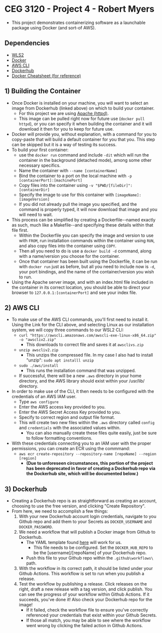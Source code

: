 # CEG 3120 - Project 4 - Robert Myers

* This project demonstrates containerizing software as a launchable package using Docker (and sort-of AWS).

## Dependencies

* [WLS2](https://docs.microsoft.com/en-us/windows/wsl/install-win10)
* [Docker](https://www.docker.com/)
* [AWS CLI](https://docs.aws.amazon.com/cli/latest/userguide/cli-chap-install.html)
* [Dockerhub](https://www.docker.com/products/docker-hub)
* [Docker Cheatsheet (for reference)](https://dockerlabs.collabnix.com/docker/cheatsheet/)

## 1) Building the Container
* Once Docker is installed on your machine, you will want to select an image from Dockerhub (linked above) on which to build your container. 
  * For this project we are using [Apache (httpd)](https://hub.docker.com/_/httpd).
  * This image can be pulled right now for future use (```docker pull httpd```), or you can specify it when building the container and it will download it then for you to keep for future use.
* Docker will provide you, without explanation, with a command for you to copy-paste that will build a default container for you that you. This step can be skipped but it is a way of testing its success.
* To build your first container: 
  *  use the ```docker run``` command and include ```-dit``` which will run the container in the background (detached mode), among some other necessary specifics.
  *  Name the container with ```--name [containerName]```
  *  Bind the container to a port on the local machine with ```-p [containerPort]:[machinePort]```
  *  Copy files into the container using ```-v "$PWD/[fileDir]":[containerDir]```
  *  Specify the image to use for this container with ```[imageName]:[imageVersion]```
  *  If you did not already pull the image you specified, and the command is properly typed, it will now download that image and you will need to wait.
* This process can be simplified by creating a Dockerfile--named exactly as such, much like a Makefile--and specifying these details within that file first.
  * Within the Dockerfile you can specify the image and version to use with ```FROM```, run installation commands within the container using ```RUN```, and also copy files into the container using ```COPY```.
  * Then all you need to do is use a ```docker build -d``` command, along with a name/version you choose for the container.
  * Once that container has been built using the Dockerfile, it can be run with ```docker run``` just as before, but all you need to include now is ```-d```, your port bindings, and the name of the container/version you wish to run.
* Using the Apache server image, and with an index.html file included in the container in its correct location, you should be able to direct your browser to ```127.0.0.1:[containerPort]``` and see your index file.

## 2) AWS CLI
* To make use of the AWS CLI commands, you'll first need to install it. Using the Link for the CLI above, and selecting Linux as our installation system, we will copy three commands to our WSL2 CLI:
  * ```curl "https://awscli.amazonaws.com/awscli-exe-linux-x86_64.zip" -o "awscliv2.zip"```
    * This downloads to correct file and saves it at ```awsclivs.zip```
  * ```unzip awscliv2.zip```
    * This unzips the compressed file. In my case I also had to install "unzip": ```sudo apt installl unzip```
  * ```sudo ./aws/install```  
    * This runs the installation command that was unzipped.
  * If successful, there will be a new ```.aws``` directory in your home directory, and the AWS library should exist within your /usr/lib/ directory.
* In order to make use of the CLI, it then needs to be configured with the credentials of an AWS IAM user.
  * Type ```aws configure```
  * Enter the AWS access key provided to you.
  * Enter the AWS Secret Access Key provided to you.
  * Specify to correct region and output file format.
  * This will create two new files within the ```.aws``` directory called ```config``` and ```credentials``` with the associated values within.
    * You can also manually create these files quite easily, just be sure to follow formatting conventions.
* With these credentials connecting you to an IAM user with the proper permissions, you can create an ECR using the commmand: 
  * ```aws ecr create-repository --repository-name [repoName] --region [region]``` 
    *  **(Due to unforeseen circumstances, this portion of the project has been deprecated in favor of creating a Dockerhub repo via the Dockerhub site, which will be documented below.)**

## 3) Dockerhub
* Creating a Dockerhub repo is as straightforward as creating an account, choosing to use the free version, and clicking "Create Repository".
* From here, we need to accomplish a few things:
  1. With your new Dockerhub account login credentials, navigate to you Github repo and add them to your Secrets as ```DOCKER_USERNAME``` and ```DOCKER_PASSWORD```.
  2. We need a workflow that will publish a Docker image from Github to Dockerhub.
     * The YAML template found [here](https://docs.github.com/en/actions/guides/publishing-docker-images#publishing-images-to-docker-hub) will work for us.
       * This file needs to be configured. Set the ```DOCKER_HUB_REPO``` to be the [username]/[repoName] of your Dockerhub repo.
     * Push this file to your Github repo within the ```.github\workflows\``` path.
  3. With the workflow in its correct path, it should be listed under your Github Actions. This workflow is set to run when you publish a release. 
  4. Test the workflow by publishing a release. Click releases on the right, draft a new release with a tag version, and click publish. You can see the progress of your workflow within Github Actions. If it succeeds, you've done it! Also check your Dockerhub repo for the image!
     * If it failed, check the workflow file to ensure you've correctly referenced your credentials that exist within your Github Secrets.
     * If those all match, you may be able to see where the workflow went wrong by clicking the failed action in Github Actions.
